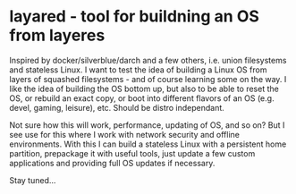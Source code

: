 # layared - tool for buildning an OS from layeres
Inspired by docker/silverblue/darch and a few others, i.e. union filesystems and stateless Linux. I want to test the idea of building a Linux OS from layers of squashed filesystems - and of course learning some on the way. I like the idea of building the OS bottom up, but also to be able to reset the OS, or rebuild an exact copy, or boot into different flavors of an OS (e.g. devel, gaming, leisure), etc. Should be distro independant.

Not sure how this will work, performance, updating of OS, and so on? But I see use for this where I work with network security and offline environments. With this I can build a stateless Linux with a persistent home partition, prepackage it with useful tools, just update a few custom applications and providing full OS updates if necessary.

Stay tuned...
